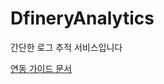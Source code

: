 # DfineryAnalytics

간단한 로그 추적 서비스입니다

[연동 가이드 문서](https://tin-edam-2b1.notion.site/IGASDK-iOS-667593029d5e4bd4b19ecd2c727dbbe0)
